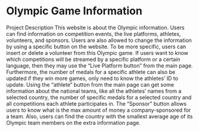 # Olympic Game Information

Project Description
This website is about the Olympic information. Users can find information on competition events, the live platforms, athletes, volunteers, and sponsors. Users are also allowed to change the information by using a specific button on the website. To be more specific, users can insert or delete a volunteer from this Olympic game. If users want to know which competitions will be streamed by a specific platform or a certain language, then they may use the “Live Platform button” from the main page. Furthermore, the number of medals for a specific athlete can also be updated if they win more games, only need to know the athletes’ ID to update. Using the “athlete” button from the main page can get some information about the national teams, like all the athletes’ names from a selected country, the number of specific medals for a selected country and all competitions each athlete participates in. The “Sponsor” button allows users to know what is the max amount of money a company-sponsored for a team. Also, users can find the country with the smallest average age of its Olympic team members on the extra information page.
